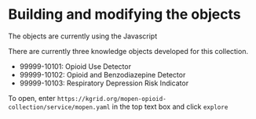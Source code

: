 # Building and modifying the objects

The objects are currently using the Javascript

There are currently three knowledge objects developed for this collection.
- 99999-10101: Opioid Use Detector
- 99999-10102: Opioid and Benzodiazepine Detector
- 99999-10103: Respiratory Depression Risk Indicator

To open, enter `https://kgrid.org/mopen-opioid-collection/service/mopen.yaml` in the top text box and click `explore`
